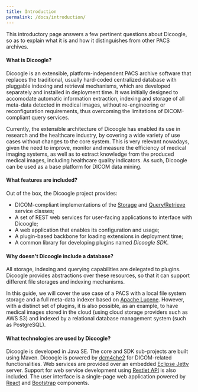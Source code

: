 ```yaml
---
title: Introduction
permalink: /docs/introduction/
---
```


This introductory page answers a few pertinent questions about Dicoogle, so as to explain what it is and how it distinguishes from other PACS archives.

#### What is Dicoogle?

Dicoogle is an extensible, platform-independent PACS archive software that replaces the traditional, usually hard-coded centralized database with pluggable indexing and retrieval mechanisms, which are developed separately and installed in deployment time. It was initially designed to accomodate automatic information extraction, indexing and storage of all meta-data detected in medical images, without re-engineering or reconfiguration requirements, thus overcoming the limitations of DICOM-compliant query services.

Currently, the extensible architecture of Dicoogle has enabled its use in research and the healthcare industry, by covering a wide variety of use cases without changes to the core system. This is very relevant nowadays, given the need to improve, monitor and measure the efficiency of medical imaging systems, as well as to extract knowledge from the produced medical images, including healthcare quality indicators. As such, Dicoogle can be used as a base platform for DICOM data mining.

#### What features are included?

Out of the box, the Dicoogle project provides:

- DICOM-compliant implementations of the [Storage](http://dicom.nema.org/medical/dicom/current/output/chtml/part04/chapter_B.html) and [Query/Retrieve](http://dicom.nema.org/medical/dicom/current/output/chtml/part04/chapter_C.html) service classes;
- A set of REST web services for user-facing applications to interface with Dicoogle;
- A web application that enables its configuration and usage;
- A plugin-based backbone for loading extensions in deployment time;
- A common library for developing plugins named *Dicoogle SDK*.

#### Why doesn't Dicoogle include a database?

All storage, indexing and querying capabilities are delegated to plugins. Dicoogle provides abstractions over these resources, so that it can support different file storages and indexing mechanisms.

In this guide, we will cover the use case of a PACS with a local file system storage and a full meta-data indexer based on [Apache Lucene](https://lucene.apache.org). However, with a distinct set of plugins, it is also possible, as an example, to have medical images stored in the cloud (using cloud storage providers such as AWS S3) and indexed by a relational database management system (such as PostgreSQL).

#### What technologies are used by Dicoogle?

Dicoogle is developed in Java SE. The core and SDK sub-projects are built using Maven. Dicoogle is powered by [dcm4che2](https://dcm4che.atlassian.net/wiki/display/d2/dcm4che2+DICOM+Toolkit) for DICOM-related functionalities. Web services are provided over an embedded [Eclipse Jetty](http://www.eclipse.org/jetty/) server. Support for web service development using [Restlet API](https://restlet.com/) is also included. The user interface is a single-page web application powered by [React](https://facebook.github.io/react/) and [Bootstrap](http://getbootstrap.com/) components.

